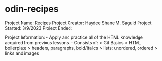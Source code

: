 # odin-recipes
Project Name: Recipes
Project Creator: Haydee Shane M. Saguid
Project Started: 8/9/2023
Project Ended: 

Project Information:
    - Apply and practice all of the HTML knowledge acquired from previous lessons.
    - Consists of:
        > Git Basics
        > HTML boilerplate
        > headers, paragraphs, bold/italics
        > lists: unordered, ordered
        > links and images